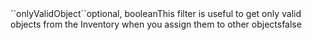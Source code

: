 <tr><td>``onlyValidObject``</td><td>optional, boolean</td><td>This filter is useful to get only valid objects from the Inventory when you assign them to other objects</td><td></td><td>false</td></tr>
